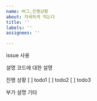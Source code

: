```yaml
---
name: 버그,진행상황
about: 자세하게 적는다
title: ''
labels: ''
assignees: ''

---
```


issue 사용

설명
코드에 대한 설명

진행 상황
[ ] todo1
[ ] todo2
[ ] todo3

부가 설명
기타
